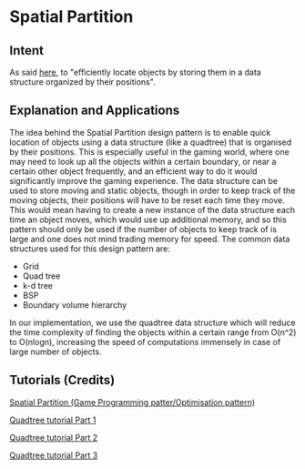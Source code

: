 <h1>Spatial Partition</h1>

<h2>Intent</h2>

As said <a href = "http://gameprogrammingpatterns.com/spatial-partition.html">here</a>, to <emp>"efficiently locate objects by storing them in a data structure organized by their positions"</emp>.

<h2>Explanation and Applications</h2>

<p>
 The idea behind the <emp>Spatial Partition</emp> design pattern is to enable quick location of objects using a data structure (like a quadtree) that is organised by their positions. This is especially useful in the <emp>gaming world</emp>, where one may need to look up all the objects within a certain boundary, or near a certain other object frequently, and an efficient way to do it would significantly <emp>improve the gaming experience</emp>. The data structure can be used to store moving and static objects, though in order to keep track of the moving objects, their positions will have to be reset each time they move. This would mean having to create a new instance of the data structure each time an object moves, which would use up additional memory, and so this pattern should only be used if the number of objects to keep track of is large and one does not mind trading memory for speed. The common data structures used for this design pattern are:</p>
 <p><ul>
  <li>Grid</li>
  <li>Quad tree</li>
  <li>k-d tree</li>
  <li>BSP</li>
  <li>Boundary volume hierarchy</li>
 </ul></p>
</p><p>
In our implementation, we use the quadtree data structure which will reduce the time complexity of finding the objects within a certain range from O(n^2) to O(nlogn), increasing the speed of computations immensely in case of large number of objects.
 </p>

<h2>Tutorials (Credits)</h2>

<p><a href = "http://gameprogrammingpatterns.com/spatial-partition.html">Spatial Partition (Game Programming patter/Optimisation pattern)</a></p>
<p><a href = "https://www.youtube.com/watch?v=OJxEcs0w_kE">Quadtree tutorial Part 1</a></p>
<p><a href = "https://www.youtube.com/watch?v=QQx_NmCIuCY">Quadtree tutorial Part 2</a></p>
<p><a href = "https://www.youtube.com/watch?v=z0YFFg_nBjw">Quadtree tutorial Part 3</a></p>

